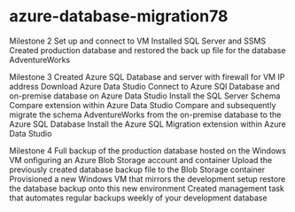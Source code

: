 # azure-database-migration78

Milestone 2
Set up and connect to VM
Installed SQL Server and SSMS
Created production database and restored the back up file for the database AdventureWorks

Milestone 3
Created Azure SQL Database and server with firewall for VM IP address
Download Azure Data Studio
Connect to Azure SQl Database and on-premise database on Azure Data Studio
Install the SQL Server Schema Compare extension within Azure Data Studio
Compare and subsequently migrate the schema AdventureWorks from the on-premise database to the Azure SQL Database
Install the Azure SQL Migration extension within Azure Data Studio

Milestone 4
Full backup of the production database hosted on the Windows VM
onfiguring an Azure Blob Storage account and container
Upload the previously created database backup file to the Blob Storage container
Provisioned a new Windows VM that mirrors the development setup
restore the database backup onto this new environment
Created management task that automates regular backups weekly of your development database
